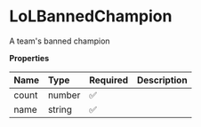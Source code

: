 # LoLBannedChampion

A team's banned champion

**Properties**

| Name  | Type   | Required | Description |
| :---- | :----- | :------- | :---------- |
| count | number | ✅       |             |
| name  | string | ✅       |             |
